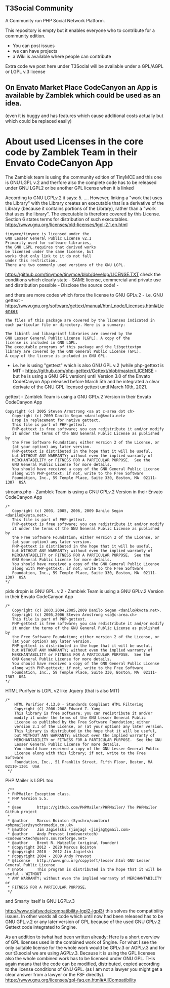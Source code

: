 ## T3Social Community
A Community run PHP Social Network Platform.

This repository is empty but it enables everyone who to contribute for a community edition.
- You can post issues
- we can have projects
- a Wiki is available where people can contribute

Extra code we post here under T3Social will be available under a GPL/AGPL or LGPL v.3 license 

## On Envato Market Place CodeCanyon an App is available by Zamblek which could be used as an idea.
(even it is buggy and has features which cause additional costs actually but which could be replaced easily)

# About used Licenses in the core code by Zamblek Team in their Envato CodeCanyon App

The Zamblek team is using the community edition of TinyMCE and this one is GNU LGPL v.2 and therfore also the complete code has to be released under GNU LGPL2 or be another GPL license when it is linked

According to GNU LGPLv.2 it says:
5. .... However, linking a "work that uses the Library" with the Library creates an executable that is a derivative of the Library (because it contains portions of the Library), rather than a "work that uses the library". The executable is therefore covered by this License. Section 6 states terms for distribution of such executables.
https://www.gnu.org/licenses/old-licenses/lgpl-2.1.en.html

```
tinymce/tinymce is licensed under the
GNU Lesser General Public License v2.1
Primarily used for software libraries, 
the GNU LGPL requires that derived works 
be licensed under the same license, but 
works that only link to it do not fall 
under this restriction. 
There are two commonly used versions of the GNU LGPL.
```
https://github.com/tinymce/tinymce/blob/develop/LICENSE.TXT
check the conditions which clearly state - SAME license, commercial and private use and distribution possible - Disclose the source code! - 

and there are more codes which force the license to GNU GPLv.2 - i.e. GNU gettext - https://www.gnu.org/software/gettext/manual/html_node/Licenses.html#Licenses
```
The files of this package are covered by the licenses indicated in each particular file or directory. Here is a summary:

The libintl and libasprintf libraries are covered by the 
GNU Lesser General Public License (LGPL). A copy of the 
license is included in GNU LGPL.
The executable programs of this package and the libgettextpo 
library are covered by the GNU General Public License (GPL). 
A copy of the license is included in GNU GPL.
```

- i.e. he is using "gettext" which is also GNU GPL v.2 (while php-gettext is MIT - https://github.com/php-gettext/Gettext/blob/master/LICENSE - but he is using a GNU GPL version) until Version 3.0 of the Envato CodeCanyon App released before March 5th and he integrated a clear derivate of the GNU GPL licensed gettext until March 10th, 2021.

gettext - Zamblek Team is using a GNU GPLv.2 Version in their Envato CodeCanyon App
```
Copyright (c) 2005 Steven Armstrong <sa at c-area dot ch>
   Copyright (c) 2009 Danilo Segan <danilo@kvota.net>
   Drop in replacement for native gettext.
   This file is part of PHP-gettext.
   PHP-gettext is free software; you can redistribute it and/or modify
   it under the terms of the GNU General Public License as published by
   the Free Software Foundation; either version 2 of the License, or
   (at your option) any later version.
   PHP-gettext is distributed in the hope that it will be useful,
   but WITHOUT ANY WARRANTY; without even the implied warranty of
   MERCHANTABILITY or FITNESS FOR A PARTICULAR PURPOSE.  See the
   GNU General Public License for more details.
   You should have received a copy of the GNU General Public License
   along with PHP-gettext; if not, write to the Free Software
   Foundation, Inc., 59 Temple Place, Suite 330, Boston, MA  02111-1307  USA
```

streams.php - Zamblek Team is using a GNU GPLv.2 Version  in their Envato CodeCanyon App
```
/*
   Copyright (c) 2003, 2005, 2006, 2009 Danilo Segan <danilo@kvota.net>.
   This file is part of PHP-gettext.
   PHP-gettext is free software; you can redistribute it and/or modify
   it under the terms of the GNU General Public License as published by
   the Free Software Foundation; either version 2 of the License, or
   (at your option) any later version.
   PHP-gettext is distributed in the hope that it will be useful,
   but WITHOUT ANY WARRANTY; without even the implied warranty of
   MERCHANTABILITY or FITNESS FOR A PARTICULAR PURPOSE.  See the
   GNU General Public License for more details.
   You should have received a copy of the GNU General Public License
   along with PHP-gettext; if not, write to the Free Software
   Foundation, Inc., 59 Temple Place, Suite 330, Boston, MA  02111-1307  USA
*/
```

pids dropin is GNU GPL. v.2 - Zamblek Team is using a GNU GPLv.2 Version  in their Envato CodeCanyon App
```
/*
   Copyright (c) 2003,2004,2005,2009 Danilo Segan <danilo@kvota.net>.
   Copyright (c) 2005,2006 Steven Armstrong <sa@c-area.ch>
   This file is part of PHP-gettext.
   PHP-gettext is free software; you can redistribute it and/or modify
   it under the terms of the GNU General Public License as published by
   the Free Software Foundation; either version 2 of the License, or
   (at your option) any later version.
   PHP-gettext is distributed in the hope that it will be useful,
   but WITHOUT ANY WARRANTY; without even the implied warranty of
   MERCHANTABILITY or FITNESS FOR A PARTICULAR PURPOSE.  See the
   GNU General Public License for more details.
   You should have received a copy of the GNU General Public License
   along with PHP-gettext; if not, write to the Free Software
   Foundation, Inc., 59 Temple Place, Suite 330, Boston, MA  02111-1307  USA
*/
```

HTML Purifyer is LGPL v2 like Jquery (that is also MIT)
```
/*
    HTML Purifier 4.13.0 - Standards Compliant HTML Filtering
    Copyright (C) 2006-2008 Edward Z. Yang
    This library is free software; you can redistribute it and/or
    modify it under the terms of the GNU Lesser General Public
    License as published by the Free Software Foundation; either
    version 2.1 of the License, or (at your option) any later version.
    This library is distributed in the hope that it will be useful,
    but WITHOUT ANY WARRANTY; without even the implied warranty of
    MERCHANTABILITY or FITNESS FOR A PARTICULAR PURPOSE.  See the GNU
    Lesser General Public License for more details.
    You should have received a copy of the GNU Lesser General Public
    License along with this library; if not, write to the Free Software
    Foundation, Inc., 51 Franklin Street, Fifth Floor, Boston, MA  02110-1301  USA
 */
```

 PHP Mailer is LGPL too
```
 /**
 * PHPMailer Exception class.
 * PHP Version 5.5.
 *
 * @see       https://github.com/PHPMailer/PHPMailer/ The PHPMailer GitHub project
 *
 * @author    Marcus Bointon (Synchro/coolbru) <phpmailer@synchromedia.co.uk>
 * @author    Jim Jagielski (jimjag) <jimjag@gmail.com>
 * @author    Andy Prevost (codeworxtech) <codeworxtech@users.sourceforge.net>
 * @author    Brent R. Matzelle (original founder)
 * @copyright 2012 - 2020 Marcus Bointon
 * @copyright 2010 - 2012 Jim Jagielski
 * @copyright 2004 - 2009 Andy Prevost
 * @license   http://www.gnu.org/copyleft/lesser.html GNU Lesser General Public License
 * @note      This program is distributed in the hope that it will be useful - WITHOUT
 * ANY WARRANTY; without even the implied warranty of MERCHANTABILITY or
 * FITNESS FOR A PARTICULAR PURPOSE.
 */
```
 and Smarty itself is GNU LGPLv.3
 
http://www.olafsw.de/compatibility-lgpl2-lgpl3/
 this solves the compatibility issues. 
 In other words all code which until now had been released has to be GNU GPL.v.2 or any later version of GPL because of the used GNU GPLv.2 Gettext code integrated to Sngine.

As an addition to twhat had been written already:
Here is a short overview of GPL licenses used in the combined work of Sngine. For what I see the only suitable license for the whole work would be GPLv.3 or AGPLv.3 and for our t3.social we are using AGPLv.3.
Because it is using the GPL licenses also the whole combined work has to be licensed under GNU GPL. THis again means that the code can be modified, distributed, copied according to the license conditions of GNU GPL. (as I am not a lawyer you might get a clear answer from a lawyer or the FSF directly).
https://www.gnu.org/licenses/gpl-faq.en.html#AllCompatibility


